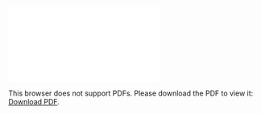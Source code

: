 <object data="christ-in-song/CIS1908pdfs/374.pdf" type="application/pdf" width="100%" height="1024px">
    <embed src="christ-in-song/CIS1908pdfs/374.pdf">
        <p>This browser does not support PDFs. Please download the PDF to view it: <a href="christ-in-song/CIS1908pdfs/374.pdf">Download PDF</a>.</p>
    </embed>
</object>

